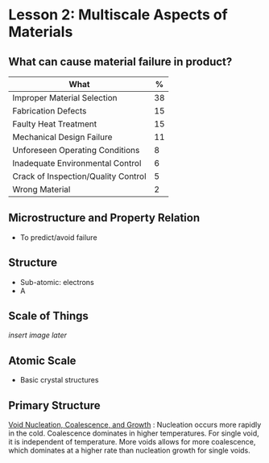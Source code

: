 # Lesson 2: Multiscale Aspects of Materials

## What can cause material failure in product?
What | %
-|-
Improper Material Selection | 38
Fabrication Defects | 15
Faulty Heat Treatment | 15
Mechanical Design Failure | 11
Unforeseen Operating Conditions | 8
Inadequate Environmental Control | 6
Crack of Inspection/Quality Control | 5
Wrong Material | 2

## Microstructure and Property Relation
- To predict/avoid failure

## Structure
- Sub-atomic: electrons
- A

## Scale of Things
_insert image later_

## Atomic Scale
- Basic crystal structures

## Primary Structure
[Void Nucleation, Coalescence, and Growth](void-nucleation-coalescence-and-growth.md)
: Nucleation occurs more rapidly in the cold. Coalescence dominates in higher temperatures. For single void, it is independent of temperature. More voids allows for more coalescence, which dominates at a higher rate than nucleation growth for single voids.
